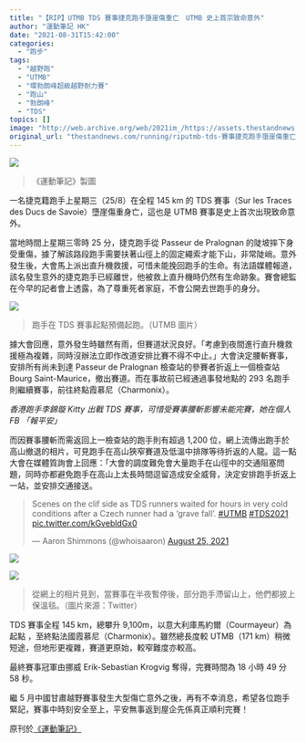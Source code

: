 ```yaml
---
title: "【RIP】UTMB TDS 賽事捷克跑手墮崖傷重亡　UTMB 史上首宗致命意外"
author: "運動筆記 HK"
date: "2021-08-31T15:42:00"
categories:
  - "跑步"
tags:
  - "越野跑"
  - "UTMB"
  - "環勃朗峰超級越野耐力賽"
  - "跑山"
  - "勃朗峰"
  - "TDS"
topics: []
image: "http://web.archive.org/web/2021im_/https://assets.thestandnews.com/media/photos/d8ba884b19acd24fbfeeb45c248103ea.png"
original_url: "thestandnews.com/running/riputmb-tds-賽事捷克跑手墮崖傷重亡-utmb-史上首宗致命意外"
---
```

![](http://web.archive.org/web/2021im_/https://assets.thestandnews.com/media/photos/d8ba884b19acd24fbfeeb45c248103ea.png)
> 《運動筆記》製圖

一名捷克籍跑手上星期三（25/8）在全程 145 km 的 TDS 賽事（Sur les Traces des Ducs de Savoie）墮崖傷重身亡，這也是 UTMB 賽事是史上首次出現致命意外。

當地時間上星期三零時 25 分，捷克跑手從 Passeur de Pralognan 的陡坡摔下身受重傷，據了解該路段跑手需要扶著山徑上的固定繩索才能下山，非常陡峭。意外發生後，大會馬上派出直升機救援，可惜未能挽回跑手的生命。有法語媒體報道，該名發生意外的捷克跑手已經離世，他被救上直升機時仍然有生命跡象。賽會總監在今早的記者會上透露，為了尊重死者家庭，不會公開去世跑手的身分。

![](http://web.archive.org/web/2021im_/https://cdntwrunning.biji.co/78182774fa68abc672dee69d14859a0d84d9ee44e457ddef7f2c4f25dc8fa865.jpg)
> 跑手在 TDS 賽事起點預備起跑。（UTMB 圖片）

據大會回應，意外發生時雖然有雨，但賽道狀況良好。「考慮到夜間進行直升機救援極為複雜，同時沒辦法立即作改道安排比賽不得不中止。」大會決定腰斬賽事，安排所有尚未到達 Passeur de Pralognan 檢查站的參賽者折返上一個檢查站 Bourg Saint-Maurice，撤出賽道。而在事故前已經通過事發地點的 293 名跑手則繼續賽事，前往終點霞慕尼（Charmonix）。

_香港跑手李錦璇 Kitty 出戰 TDS 賽事，可惜受賽事腰斬影響未能完賽，她在個人 FB 「報平安」_

而因賽事腰斬而需返回上一檢查站的跑手則有超過 1,200 位，網上流傳出跑手於高山撤退的相片，可見跑手在高山狹窄賽道及低溫中排隊等待折返的人龍。這一點大會在媒體質詢會上回應：「大會的調度難免會大量跑手在山徑中的交通阻塞問題，同時亦都避免跑手在高山上太長時間逗留造成安全威脅，決定安排跑手折返上一站，並安排交通接送。

> Scenes on the clif side as TDS runners waited for hours in very cold conditions after a Czech runner had a ‘grave fall’. [#UTMB](http://web.archive.org/web/20211229132343/https://twitter.com/hashtag/UTMB?src=hash&ref_src=twsrc%5Etfw) [#TDS2021](http://web.archive.org/web/20211229132343/https://twitter.com/hashtag/TDS2021?src=hash&ref_src=twsrc%5Etfw) [pic.twitter.com/kGvebldGx0](http://web.archive.org/web/20211229132343/https://t.co/kGvebldGx0)
> 
> — Aaron Shimmons (@whoisaaron) [August 25, 2021](http://web.archive.org/web/20211229132343/https://twitter.com/whoisaaron/status/1430430537680891906?ref_src=twsrc%5Etfw)

![](http://web.archive.org/web/2021im_/https://cdntwrunning.biji.co/2283273ebad4e3ac0ddcfcd2a2c93bb9cedebb6e872f539bef8c3f919874e9d7.jpeg)

![](http://web.archive.org/web/2021im_/https://cdntwrunning.biji.co/7188a27788ba0741f1f7657f91ab9b74ec8956637a99787bd197eacd77acce5e.jpeg)
> 從網上的相片見到，當賽事在半夜暫停後，部分跑手滯留山上，他們都披上保溫毯。（圖片來源：Twitter）

TDS 賽事全程 145 km，總攀升 9,100m，以意大利庫馬約爾（Courmayeur）為起點 ，至終點法國霞慕尼（Charmonix）。雖然總長度較 UTMB（171 km）稍微短途，但地形更複雜，賽道更原始，較窄難度亦較高。

最終賽事冠軍由挪威 Erik-Sebastian Krogvig 奪得，完賽時間為 18 小時 49 分 58 秒。

繼 5 月中國甘肅越野賽事發生大型傷亡意外之後，再有不幸消息，希望各位跑手緊記，賽事中時刻安全至上，平安無事返到屋企先係真正順利完賽！

原刊於[《運動筆記》](http://web.archive.org/web/20211229132343/https://hk.running.biji.co/index.php?q=news&act=info&id=4924)